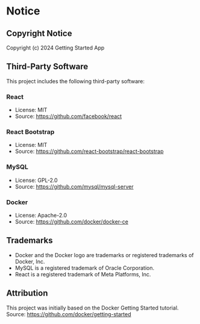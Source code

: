 # Notice

## Copyright Notice

Copyright (c) 2024 Getting Started App

## Third-Party Software

This project includes the following third-party software:

### React
- License: MIT
- Source: https://github.com/facebook/react

### React Bootstrap
- License: MIT
- Source: https://github.com/react-bootstrap/react-bootstrap

### MySQL
- License: GPL-2.0
- Source: https://github.com/mysql/mysql-server

### Docker
- License: Apache-2.0
- Source: https://github.com/docker/docker-ce

## Trademarks

- Docker and the Docker logo are trademarks or registered trademarks of Docker, Inc.
- MySQL is a registered trademark of Oracle Corporation.
- React is a registered trademark of Meta Platforms, Inc.

## Attribution

This project was initially based on the Docker Getting Started tutorial.
Source: https://github.com/docker/getting-started 
